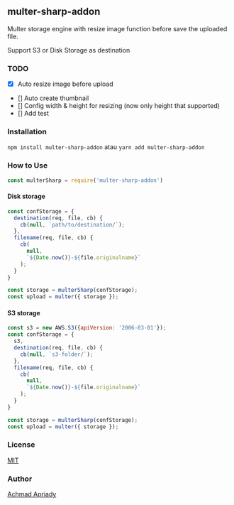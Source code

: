 ## multer-sharp-addon
Multer storage engine with resize image function before save the uploaded file.

Support S3 or Disk Storage as destination

### TODO

- [x] Auto resize image before upload
- [] Auto create thumbnail
- [] Config width & height for resizing (now only height that supported)
- [] Add test 


### Installation

`npm install multer-sharp-addon` atau `yarn add multer-sharp-addon`

### How to Use
```js
const multerSharp = require('multer-sharp-addon')
```

#### Disk storage
```js
const confStorage = {
  destination(req, file, cb) {
    cb(null, `path/to/destination/`);
  },
  filename(req, file, cb) {
    cb(
      null,
      `${Date.now()}-${file.originalname}`
    );
  }
}

const storage = multerSharp(confStorage);
const upload = multer({ storage });
```

#### S3 storage
```js
const s3 = new AWS.S3({apiVersion: '2006-03-01'});
const confStorage = {
  s3,
  destination(req, file, cb) {
    cb(null, `s3-folder/`);
  },
  filename(req, file, cb) {
    cb(
      null,
      `${Date.now()}-${file.originalname}`
    );
  }
}

const storage = multerSharp(confStorage);
const upload = multer({ storage });
```



### License

[MIT](https://github.com/apriady/nodejs-bca-scraper/blob/master/LICENSE)

### Author

[Achmad Apriady](mailto:achmad.apriady@gmail.com)